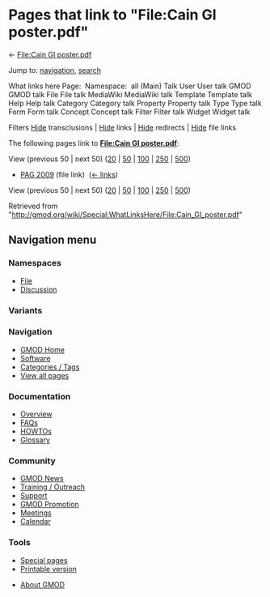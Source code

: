 <div id="mw-page-base" class="noprint">

</div>

<div id="mw-head-base" class="noprint">

</div>

<div id="content" class="mw-body" role="main">

<span id="top"></span>

<div id="mw-js-message" style="display:none;">

</div>



# <span dir="auto">Pages that link to "File:Cain GI poster.pdf"</span>

<div id="bodyContent">

<div id="contentSub">

← [File:Cain GI
poster.pdf](/wiki/File:Cain_GI_poster.pdf "File:Cain GI poster.pdf")

</div>

<div id="jump-to-nav" class="mw-jump">

Jump to: [navigation](#mw-navigation), [search](#p-search)

</div>

<div id="mw-content-text">

What links here Page:  Namespace:  all (Main) Talk User User talk GMOD
GMOD talk File File talk MediaWiki MediaWiki talk Template Template talk
Help Help talk Category Category talk Property Property talk Type Type
talk Form Form talk Concept Concept talk Filter Filter talk Widget
Widget talk

Filters
[Hide](/mediawiki/index.php?title=Special:WhatLinksHere/File:Cain_GI_poster.pdf&hidetrans=1 "Special:WhatLinksHere/File:Cain GI poster.pdf")
transclusions \|
[Hide](/mediawiki/index.php?title=Special:WhatLinksHere/File:Cain_GI_poster.pdf&hidelinks=1 "Special:WhatLinksHere/File:Cain GI poster.pdf")
links \|
[Hide](/mediawiki/index.php?title=Special:WhatLinksHere/File:Cain_GI_poster.pdf&hideredirs=1 "Special:WhatLinksHere/File:Cain GI poster.pdf")
redirects \|
[Hide](/mediawiki/index.php?title=Special:WhatLinksHere/File:Cain_GI_poster.pdf&hideimages=1 "Special:WhatLinksHere/File:Cain GI poster.pdf")
file links

The following pages link to **[File:Cain GI
poster.pdf](/wiki/File:Cain_GI_poster.pdf "File:Cain GI poster.pdf")**:

View (previous 50 \| next 50)
([20](/mediawiki/index.php?title=Special:WhatLinksHere/File:Cain_GI_poster.pdf&limit=20 "Special:WhatLinksHere/File:Cain GI poster.pdf")
\|
[50](/mediawiki/index.php?title=Special:WhatLinksHere/File:Cain_GI_poster.pdf&limit=50 "Special:WhatLinksHere/File:Cain GI poster.pdf")
\|
[100](/mediawiki/index.php?title=Special:WhatLinksHere/File:Cain_GI_poster.pdf&limit=100 "Special:WhatLinksHere/File:Cain GI poster.pdf")
\|
[250](/mediawiki/index.php?title=Special:WhatLinksHere/File:Cain_GI_poster.pdf&limit=250 "Special:WhatLinksHere/File:Cain GI poster.pdf")
\|
[500](/mediawiki/index.php?title=Special:WhatLinksHere/File:Cain_GI_poster.pdf&limit=500 "Special:WhatLinksHere/File:Cain GI poster.pdf"))

- [PAG 2009](/wiki/PAG_2009 "PAG 2009") (file link) ‎
  <span class="mw-whatlinkshere-tools">([←
  links](/mediawiki/index.php?title=Special:WhatLinksHere&target=PAG+2009 "Special:WhatLinksHere"))</span>

View (previous 50 \| next 50)
([20](/mediawiki/index.php?title=Special:WhatLinksHere/File:Cain_GI_poster.pdf&limit=20 "Special:WhatLinksHere/File:Cain GI poster.pdf")
\|
[50](/mediawiki/index.php?title=Special:WhatLinksHere/File:Cain_GI_poster.pdf&limit=50 "Special:WhatLinksHere/File:Cain GI poster.pdf")
\|
[100](/mediawiki/index.php?title=Special:WhatLinksHere/File:Cain_GI_poster.pdf&limit=100 "Special:WhatLinksHere/File:Cain GI poster.pdf")
\|
[250](/mediawiki/index.php?title=Special:WhatLinksHere/File:Cain_GI_poster.pdf&limit=250 "Special:WhatLinksHere/File:Cain GI poster.pdf")
\|
[500](/mediawiki/index.php?title=Special:WhatLinksHere/File:Cain_GI_poster.pdf&limit=500 "Special:WhatLinksHere/File:Cain GI poster.pdf"))

</div>

<div class="printfooter">

Retrieved from
"<http://gmod.org/wiki/Special:WhatLinksHere/File:Cain_GI_poster.pdf>"

</div>

<div id="catlinks" class="catlinks catlinks-allhidden">

</div>

<div class="visualClear">

</div>

</div>

</div>

<div id="mw-navigation">

## Navigation menu

<div id="mw-head">



<div id="left-navigation">

<div id="p-namespaces" class="vectorTabs" role="navigation"
aria-labelledby="p-namespaces-label">

### Namespaces

- <span id="ca-nstab-image"><a href="/wiki/File:Cain_GI_poster.pdf" accesskey="c"
  title="View the file page [c]">File</a></span>
- <span id="ca-talk"><a
  href="/mediawiki/index.php?title=File_talk:Cain_GI_poster.pdf&amp;action=edit&amp;redlink=1"
  accesskey="t"
  title="Discussion about the content page [t]">Discussion</a></span>

</div>

<div id="p-variants" class="vectorMenu emptyPortlet" role="navigation"
aria-labelledby="p-variants-label">

### 

### Variants[](#)

<div class="menu">

</div>

</div>

</div>





</div>

</div>

</div>

<div id="mw-panel">

<div id="p-logo" role="banner">

<a href="/wiki/Main_Page"
style="background-image: url(http://gmod.org/images/GMOD-cogs.png);"
title="Visit the main page"></a>

</div>

<div id="p-Navigation" class="portal" role="navigation"
aria-labelledby="p-Navigation-label">

### Navigation

<div class="body">

- <span id="n-GMOD-Home">[GMOD Home](/wiki/Main_Page)</span>
- <span id="n-Software">[Software](/wiki/GMOD_Components)</span>
- <span id="n-Categories-.2F-Tags">[Categories /
  Tags](/wiki/Categories)</span>
- <span id="n-View-all-pages">[View all
  pages](/wiki/Special:AllPages)</span>

</div>

</div>

<div id="p-Documentation" class="portal" role="navigation"
aria-labelledby="p-Documentation-label">

### Documentation

<div class="body">

- <span id="n-Overview">[Overview](/wiki/Overview)</span>
- <span id="n-FAQs">[FAQs](/wiki/Category:FAQ)</span>
- <span id="n-HOWTOs">[HOWTOs](/wiki/Category:HOWTO)</span>
- <span id="n-Glossary">[Glossary](/wiki/Glossary)</span>

</div>

</div>

<div id="p-Community" class="portal" role="navigation"
aria-labelledby="p-Community-label">

### Community

<div class="body">

- <span id="n-GMOD-News">[GMOD News](/wiki/GMOD_News)</span>
- <span id="n-Training-.2F-Outreach">[Training /
  Outreach](/wiki/Training_and_Outreach)</span>
- <span id="n-Support">[Support](/wiki/Support)</span>
- <span id="n-GMOD-Promotion">[GMOD
  Promotion](/wiki/GMOD_Promotion)</span>
- <span id="n-Meetings">[Meetings](/wiki/Meetings)</span>
- <span id="n-Calendar">[Calendar](/wiki/Calendar)</span>

</div>

</div>

<div id="p-tb" class="portal" role="navigation"
aria-labelledby="p-tb-label">

### Tools

<div class="body">

- <span id="t-specialpages"><a href="/wiki/Special:SpecialPages" accesskey="q"
  title="A list of all special pages [q]">Special pages</a></span>
- <span id="t-print"><a
  href="/mediawiki/index.php?title=Special:WhatLinksHere/File:Cain_GI_poster.pdf&amp;printable=yes"
  rel="alternate" accesskey="p"
  title="Printable version of this page [p]">Printable version</a></span>

</div>

</div>

</div>

</div>

<div id="footer" role="contentinfo">

- <span id="footer-places-about">[About
  GMOD](/wiki/GMOD:About "GMOD:About")</span>

<!-- -->






</div>

